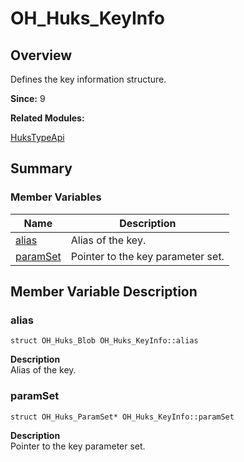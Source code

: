# OH_Huks_KeyInfo


## Overview

Defines the key information structure.

**Since:**
9

**Related Modules:**

[HuksTypeApi](_huks_type_api.md)


## Summary


### Member Variables

| Name | Description | 
| -------- | -------- |
| [alias](#alias) | Alias of the key.  | 
| [paramSet](#paramset) | Pointer to the key parameter set.  | 


## Member Variable Description 


### alias

  
```
struct OH_Huks_Blob OH_Huks_KeyInfo::alias
```
**Description**<br>
Alias of the key.


### paramSet

  
```
struct OH_Huks_ParamSet* OH_Huks_KeyInfo::paramSet
```
**Description**<br>
Pointer to the key parameter set.
